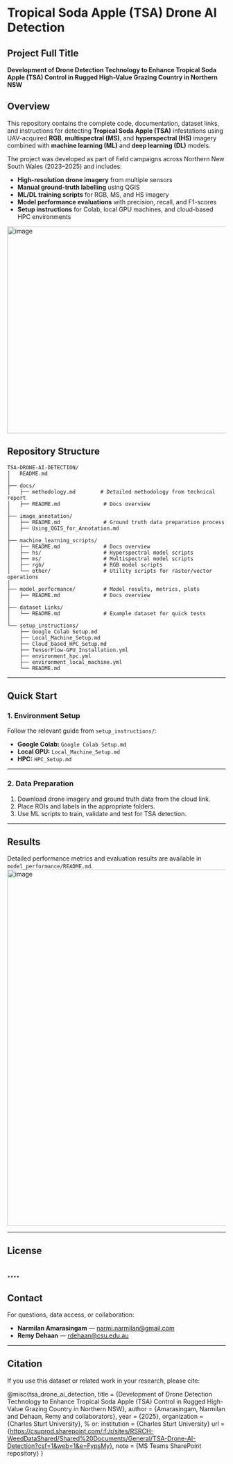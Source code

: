 # Tropical Soda Apple (TSA) Drone AI Detection

## Project Full Title  
**Development of Drone Detection Technology to Enhance Tropical Soda Apple (TSA) Control in Rugged High-Value Grazing Country in Northern NSW**

## Overview
This repository contains the complete code, documentation, dataset links, and instructions for detecting **Tropical Soda Apple (TSA)** infestations using UAV-acquired **RGB**, **multispectral (MS)**, and **hyperspectral (HS)** imagery combined with **machine learning (ML)** and **deep learning (DL)** models.

The project was developed as part of field campaigns across Northern New South Wales (2023–2025) and includes:

- **High-resolution drone imagery** from multiple sensors  
- **Manual ground-truth labelling** using QGIS
- **ML/DL training scripts** for RGB, MS, and HS imagery  
- **Model performance evaluations** with precision, recall, and F1-scores  
- **Setup instructions** for Colab, local GPU machines, and cloud-based HPC environments

<img width="1757" height="476" alt="image" src="https://github.com/user-attachments/assets/07aae30d-5239-423d-9972-53792d432c0d" />

## Repository Structure
```
TSA-DRONE-AI-DETECTION/
│   README.md
│
├── docs/
│   ├── methodology.md        # Detailed methodology from technical report
│   ├── README.md              # Docs overview
│
├── image_annotation/
│   ├── README.md              # Ground truth data preparation process
│   ├── Using_QGIS_for_Annotation.md
│
├── machine_learning_scripts/
│   ├── README.md              # Docs overview
│   ├── hs/                    # Hyperspectral model scripts
│   ├── ms/                    # Multispectral model scripts
│   ├── rgb/                   # RGB model scripts
│   └── other/                 # Utility scripts for raster/vector operations
│
├── model_performance/         # Model results, metrics, plots
│   ├── README.md              # Docs overview
│
├── dataset Links/
│   └── README.md              # Example dataset for quick tests
│
└── setup_instructions/
    ├── Google Colab Setup.md
    ├── Local_Machine_Setup.md
    ├── Cloud_based_HPC_Setup.md
    ├── TensorFlow-GPU_Installation.yml
    ├── environment_hpc.yml
    ├── environment_local_machine.yml
    └── README.md
```

---

## Quick Start

### 1. Environment Setup
Follow the relevant guide from `setup_instructions/`:
- **Google Colab:** `Google Colab Setup.md`
- **Local GPU:** `Local_Machine_Setup.md`
- **HPC:** `HPC_Setup.md`

---

### 2. Data Preparation
1. Download drone imagery and ground truth data from the cloud link.
2. Place ROIs and labels in the appropriate folders.
3. Use ML scripts to train, validate and test for TSA detection.

---

## Results
Detailed performance metrics and evaluation results are available in `model_performance/README.md`.
<img width="1932" height="820" alt="image" src="https://github.com/user-attachments/assets/838b75a2-7570-4d0c-9df8-ae661abcaccf" />


---

## License
....
---
## Contact

For questions, data access, or collaboration:

- **Narmilan Amarasingam** — <narmi.narmilan@gmail.com>
- **Remy Dehaan** — <rdehaan@csu.edu.au>
---

## Citation

If you use this dataset or related work in your research, please cite:

@misc{tsa_drone_ai_detection,
  title        = {Development of Drone Detection Technology to Enhance Tropical Soda Apple (TSA) Control in Rugged High-Value Grazing Country in Northern NSW},
  author       = {Amarasingam, Narmilan and Dehaan, Remy and collaborators},
  year         = {2025},
  organization = {Charles Sturt University},      % or: institution = {Charles Sturt University}
  url          = {https://csuprod.sharepoint.com/:f:/r/sites/RSRCH-WeedDataShared/Shared%20Documents/General/TSA-Drone-AI-Detection?csf=1&web=1&e=FypsMy},
  note         = {MS Teams SharePoint repository}
}

